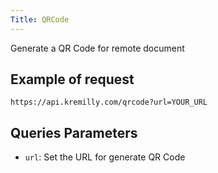 ```yaml
---
Title: QRCode
---
```

Generate a QR Code for remote document

## Example of request

```shell
https://api.kremilly.com/qrcode?url=YOUR_URL
```

## Queries Parameters

* `url`: Set the URL for generate QR Code
